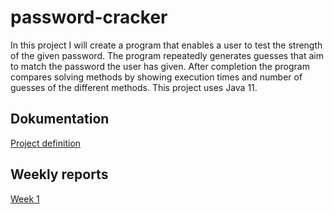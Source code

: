 # password-cracker

In this project I will create a program that enables a user to test the strength of the given password. The program repeatedly generates guesses that aim to match the password the user has given. After completion the program compares solving methods by showing execution times and number of guesses of the different methods. This project uses Java 11.

## Dokumentation

[Project definition](documentation/project_definition.md)

## Weekly reports

[Week 1](documentation/weekly-reports/week-1.md)